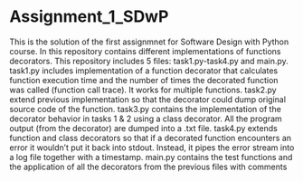 # Assignment_1_SDwP
This is the solution of the first assignmnet for Software Design with Python course. In this repository contains different implementations of functions decorators.
This repository includes 5 files: task1.py-task4.py and main.py.
task1.py includes implementation of a function decorator that calculates function execution time and the number of times the decorated function was called (function call trace). It works for multiple functions.
task2.py extend previous implementation so that the decorator could dump original source code of the function. 
task3.py contains the implementation of the decorator behavior in tasks 1 & 2 using a class decorator. All the program output (from the decorator) are dumped into a .txt file.
task4.py extends function and class decorators so that if a decorated function encounters an error it wouldn’t put it back into stdout. Instead, it pipes the error stream into a log file together with a timestamp. 
main.py contains the test functions and the application of all the decorators from the previous files with comments
